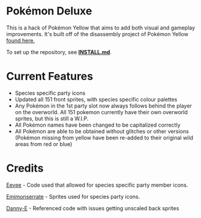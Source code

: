# Pokémon Deluxe

This is a hack of Pokémon Yellow that aims to add both visual and gameplay improvements. It's built off of the disassembly project of Pokémon Yellow [found here.](https://github.com/pret/pokeyellow)

To set up the repository, see [**INSTALL.md**](INSTALL.md).

# Current Features

* Species specific party icons
* Updated all 151 front sprites, with species specific colour palettes
* Any Pokémon in the 1st party slot now always follows behind the player on the overworld. All 151 pokemon currently have their own overworld sprites, but this is still a W.I.P.
* All Pokémon names have been changed to be capitalized correctly
* All Pokémon are able to be obtained without glitches or other versions (Pokémon missing from yellow have been re-added to their original wild areas from red or blue)

# Credits

[Eevee](https://twitter.com/eevee) - Code used that allowed for species specific party member icons.

[Emimonserrate](https://twitter.com/emimonserrate) - Sprites used for species party icons.

[Danny-E](https://github.com/dannye) - Referenced code with issues getting unscaled back sprites

